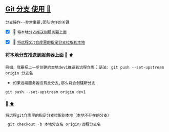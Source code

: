 <a id="top" href="#top">Git 分支 使用 :maple_leaf:</a> 
----
`分支操作--非常重要,团队协作的关键`

- [x] :maple_leaf: [`将本地分支推送到服务器上面`](#PushNewBranch)
- [x] :maple_leaf: [`将远程git仓库里的指定分支拉取到本地`](#PushNewBranch)


####  <a id="PushNewBranch" href="#PushNewBranch">将本地分支推送到服务器上面</a>  :star2: <a href="#top"> :arrow_up: </a>
`例如，我要把上一步创建的本地dev1推送到远程仓库`：`语法: git push --set-upstream origin 分支名`
* `如果远端服务器没有此分支,那么将会创建新分支`
```powershell
git push --set-upstream origin dev1
```
####  <a id="PushNewBranch" href="#PushNewBranch"></a>  :star2: <a href="#top"> :arrow_up: </a>
`将远程git仓库里的指定分支拉取到本地（本地不存在的分支）`
```powershell
 git checkout -b 本地分支名 origin/远程分支名
```







